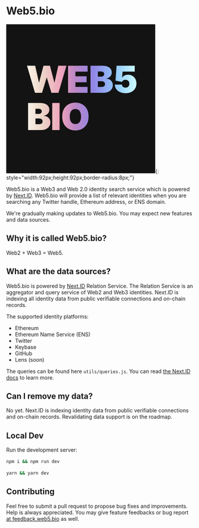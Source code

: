 # Web5.bio

![](./public/logo-web5bio.png){: style="width:92px;height:92px;border-radius:8px;"}

Web5.bio is a Web3 and Web 2.0 identity search service which is powered by [Next.ID](https://next.id). Web5.bio will provide a list of relevant identities when you are searching any Twitter handle, Ethereum address, or ENS domain. 

We're gradually making updates to Web5.bio. You may expect new features and data sources.

## Why it is called Web5.bio?

Web2 + Web3 = Web5.

## What are the data sources?

Web5.bio is powered by [Next.ID](https://next.id) Relation Service. The Relation Service is an aggregator and query service of Web2 and Web3 identities. Next.ID is indexing all identity data from public verifiable connections and on-chain records.

The supported identity platforms:

- Ethereum
- Ethereum Name Service (ENS)
- Twitter
- Keybase
- GitHub
- Lens (soon)

The queries can be found here `utils/queries.js`. You can read [the Next.ID docs](https://docs.next.id/?utm_source=web5bio) to learn more.

## Can I remove my data?

No yet. Next.ID is indexing identity data from public verifiable connections and on-chain records. Revalidating data support is on the roadmap.

## Local Dev

Run the development server:

```bash
npm i && npm run dev
```
```bash
yarn && yarn dev
```

## Contributing

Feel free to submit a pull request to propose bug fixes and improvements. Help is always appreciated. You may give feature feedbacks or bug report [at feedback.web5.bio](https://feedback.web5.bio/) as well. 